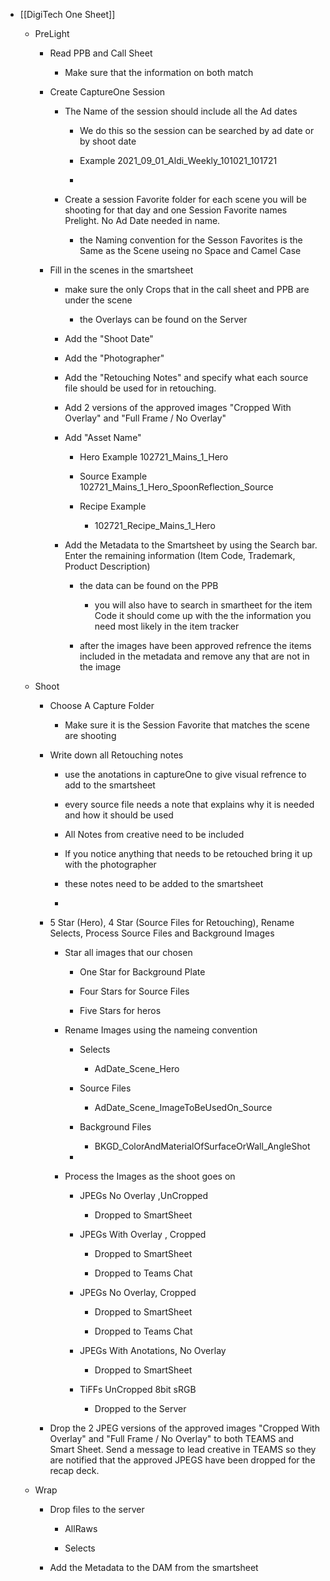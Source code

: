 - [[DigiTech One Sheet]]
	 - PreLight
		 - Read PPB and Call Sheet
			 - Make sure that the information on both match 

		 - Create CaptureOne Session 
			 - The Name of the session should include all the Ad dates 
				 - We do this so the session can be searched by ad date or by shoot date

				 - Example 
2021_09_01_Aldi_Weekly_101021_101721

				 - 

			 - Create a session Favorite folder for each scene you will be shooting for that day and one Session Favorite names Prelight. No Ad Date needed in name.
				 - the Naming convention for the Sesson Favorites is the Same as the Scene useing no Space and Camel Case

		 - Fill in the scenes in the smartsheet 
			 - make sure the only Crops that in the call sheet and PPB are under the scene 
				 - the Overlays can be found on the Server 

			 - Add the "Shoot Date"

			 - Add the "Photographer"

			 - Add the "Retouching Notes" and specify what each source file should be used for in retouching. 

			 - Add 2 versions of the approved images "Cropped With Overlay" and "Full Frame / No Overlay"

			 - Add "Asset Name"
				 - Hero Example 
102721_Mains_1_Hero

				 - Source Example 102721_Mains_1_Hero_SpoonReflection_Source

				 - Recipe Example
					 - 102721_Recipe_Mains_1_Hero

			 - Add the  Metadata to the Smartsheet by using the Search bar. Enter the remaining information (Item Code, Trademark, Product Description)
				 - the data can be found on the PPB 
					 - you will also have to search in smartheet for the item Code it should come up with the the information you need most likely in the item tracker

				 - after the images have been approved refrence the items included in the metadata and remove any that are not in the image 

	 - Shoot 
		 - Choose A Capture Folder
			 - Make sure it is  the Session Favorite that matches the scene are shooting 

		 - Write down all Retouching notes 
			 - use the anotations in captureOne to give visual refrence  to add to the smartsheet

			 - every source file needs a note that explains why it is needed and how it should be used 

			 - All Notes from creative need to be included 

			 - If you notice anything that needs to be retouched bring it up with the photographer 

			 - these notes need to be added to the smartsheet

			 - 

		 - 5 Star (Hero), 4 Star (Source Files for Retouching), Rename Selects, Process Source Files and Background Images
			 - Star all images that our chosen 
				 - One Star for Background Plate

				 - Four Stars for Source Files 

				 - Five Stars for heros

			 - Rename Images using the nameing convention 
				 - Selects
					 - AdDate_Scene_Hero

				 - Source Files
					 - AdDate_Scene_ImageToBeUsedOn_Source

				 - Background Files
					 - BKGD_ColorAndMaterialOfSurfaceOrWall_AngleShot

				 - 

			 - Process the Images as the shoot goes on 
				 - JPEGs  No Overlay ,UnCropped 
					 - Dropped to SmartSheet

				 - JPEGs With Overlay , Cropped 
					 - Dropped to SmartSheet

					 - Dropped to Teams Chat 

				 - JPEGs No Overlay, Cropped 
					 - Dropped to SmartSheet 

					 - Dropped to Teams Chat

				 - JPEGs With Anotations, No Overlay
					 - Dropped to SmartSheet 

				 - TiFFs UnCropped 8bit sRGB
					 - Dropped to the Server

		 - Drop the 2 JPEG versions of the approved images "Cropped With Overlay" and "Full Frame / No Overlay" to both TEAMS and Smart Sheet. Send a message to lead creative in TEAMS so they are notified that the approved JPEGS have been dropped for the recap deck. 

	 - Wrap
		 - Drop files to the server 
			 - AllRaws

			 - Selects 

		 - Add the Metadata to the DAM from the smartsheet 
